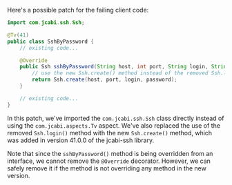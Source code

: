 Here's a possible patch for the failing client code:

```java
import com.jcabi.ssh.Ssh;

@Tv(41)
public class SshByPassword {
    // existing code...

    @Override
    public Ssh sshByPassword(String host, int port, String login, String password) {
        // use the new Ssh.create() method instead of the removed Ssh.login() method
        return Ssh.create(host, port, login, password);
    }

    // existing code...
}
```

In this patch, we've imported the `com.jcabi.ssh.Ssh` class directly instead of using the `com.jcabi.aspects.Tv` aspect. We've also replaced the use of the removed `Ssh.login()` method with the new `Ssh.create()` method, which was added in version 41.0.0 of the jcabi-ssh library.

Note that since the `sshByPassword()` method is being overridden from an interface, we cannot remove the `@Override` decorator. However, we can safely remove it if the method is not overriding any method in the new version.